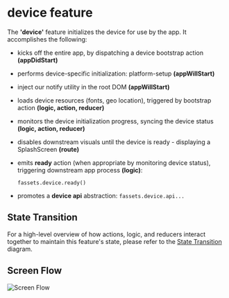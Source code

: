 # device feature

The **'device'** feature initializes the device for use by the app.
It accomplishes the following:

 - kicks off the entire app, by dispatching a device bootstrap action
   **(appDidStart)**

 - performs device-specific initialization: platform-setup
   **(appWillStart)**

 - inject our notify utility in the root DOM
   **(appWillStart)**

 - loads device resources (fonts, geo location), triggered by
   bootstrap action **(logic, action, reducer)**

 - monitors the device initialization progress, syncing the device
   status **(logic, action, reducer)**

 - disables downstream visuals until the device is ready - displaying
   a SplashScreen **(route)**

 - emits **ready** action (when appropriate by monitoring device
   status), triggering downstream app process **(logic)**:
   ```
   fassets.device.ready()

 - promotes a **device api** abstraction: `fassets.device.api...`


## State Transition

For a high-level overview of how actions, logic, and reducers interact
together to maintain this feature's state, please refer to the [State
Transition](docs/StateTransition.txt) diagram.


## Screen Flow

![Screen Flow](docs/ScreenFlow.png)
